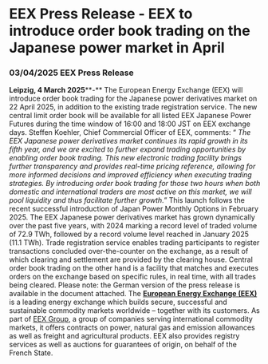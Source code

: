 # EEX Press Release - EEX to introduce order book trading on the Japanese power market in April
###  03/04/2025  EEX Press Release 
**Leipzig, 4 March 2025****-** The European Energy Exchange (EEX) will introduce order book trading for the Japanese power derivatives market on 22 April 2025, in addition to the existing trade registration service. The new central limit order book will be available for all listed EEX Japanese Power Futures during the time window of 16:00 and 18:00 JST on EEX exchange days.
Steffen Koehler, Chief Commercial Officer of EEX, comments: “ _The EEX Japanese power derivatives market continues its rapid growth in its fifth year, and we are excited to further expand trading opportunities by enabling order book trading. This new electronic trading facility brings further transparency and provides real-time pricing reference, allowing for more informed decisions and improved efficiency when executing trading strategies. By introducing order book trading for those two hours when both domestic and international traders are most active on this market, we will pool liquidity and thus facilitate further growth.”_
This launch follows the recent successful introduction of Japan Power Monthly Options in February 2025.
The EEX Japanese power derivatives market has grown dynamically over the past five years, with 2024 marking a record level of traded volume of 72.9 TWh, followed by a record volume level reached in January 2025 (11.1 TWh).
Trade registration service enables trading participants to register transactions concluded over-the-counter on the exchange, as a result of which clearing and settlement are provided by the clearing house. Central order book trading on the other hand is a facility that matches and executes orders on the exchange based on specific rules, in real time, with all trades being cleared.
Please note: the German version of the press release is available in the document attached.
The **[European Energy Exchange (EEX)](https://www.eex.com/en/)** is a leading energy exchange which builds secure, successful and sustainable commodity markets worldwide – together with its customers. As part of [EEX Group](https://www.eex-group.com/en/), a group of companies serving international commodity markets, it offers contracts on power, natural gas and emission allowances as well as freight and agricultural products. EEX also provides registry services as well as auctions for guarantees of origin, on behalf of the French State.
